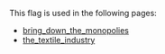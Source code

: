 This flag is used in the following pages:
 - [bring_down_the_monopolies](../events/bring_down_the_monopolies.md)
 - [the_textile_industry](../events/the_textile_industry.md)
